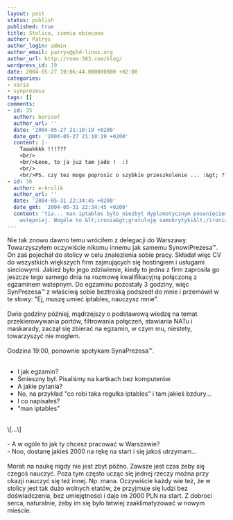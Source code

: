 ```yaml
---
layout: post
status: publish
published: true
title: Stolica, ziemia obiecana
author: Patrys
author_login: admin
author_email: patrys@pld-linux.org
author_url: http://room-303.com/blog/
wordpress_id: 19
date: 2004-05-27 19:06:44.000000000 +02:00
categories:
- varia
- synprezesa
tags: []
comments:
- id: 35
  author: borisof
  author_url: ''
  date: '2004-05-27 21:10:19 +0200'
  date_gmt: '2004-05-27 21:10:19 +0200'
  content: |-
    Taaakkkk !!!???
    <br/>
    <br/>Łeee, to ja juz tam jade !  :)
    <br/>
    <br/>PS. czy tez moge poprosic o szybkie przeszkolenie ... :&gt; ??
- id: 36
  author: e-krolik
  author_url: ''
  date: '2004-05-31 22:34:45 +0200'
  date_gmt: '2004-05-31 22:34:45 +0200'
  content: 'tia... man iptables było niezbyt dyplomatycznym posunięciem na rozmmowie
    wstępniej. Wogóle to &lt;ironia&gt;gratuluję samokrytyki&lt;/ironia&gt; :) '
---
```

Nie tak znowu dawno temu wróciłem z delegacji do Warszawy. Towarzyszyłem oczywiście nikomu innemu jak samemu SynowiPrezesa&trade;. On zaś pojechał do stolicy w celu znalezienia sobie pracy. Składał więc CV do wszystkich większych firm zajmujących się hostingiem i usługami sieciowymi. Jakież było jego zdziwienie, kiedy to jedna z firm zaprosiła go jeszcze tego samego dnia na rozmowę kwalifikacyjną połączoną z egzaminem wstepnym. Do egzaminu pozostały 3 godziny, więc SynPrezesa&trade; z właściwą sobie beztroską podszedł do mnie i przemówił w te słowy: "Ej, muszę umieć iptables, nauczysz mnie".<br />
<br />
Dwie godziny później, mądrzejszy o podstawową wiedzę na temat przekierowywania portów, filtrowania połączeń, stawiania NATu i maskarady, zaczął się zbierać na egzamin, w czym mu, niestety, towarzyszyć nie mogłem.<br />
<br />
Godzina 19:00, ponownie spotykam SynaPrezesa&trade;.<br />
<br />
- I jak egzamin?<br />
- Śmieszny był. Pisaliśmy na kartkach bez komputerów.<br />
- A jakie pytania?<br />
- No, na przykład "co robi taka regułka iptables" i tam jakieś bzdury...<br />
- I co napisałeś?<br />
- "man iptables"<br />
<br />
\[...\]<br />
<br />
- A w ogóle to jak ty chcesz pracować w Warszawie?<br />
- Noo, dostanę jakieś 2000 na rękę na start i się jakoś utrzymam...<br />
<br />
Morał: na naukę nigdy nie jest zbyt późno. Zawsze jest czas żeby się czegoś nauczyć. Poza tym często ucząc się jednej rzeczy można przy okazji nauczyć się też innej. Np. mana. Oczywiście każdy wie też, że w stolicy jest tak dużo wolnych etatów, że przyjmuje się ludzi bez doświadczenia, bez umiejętności i daje im 2000 PLN na start. Z dobroci serca, naturalnie, żeby im się było łatwiej zaaklimatyzować w nowym mieście.
